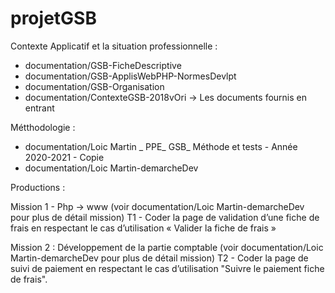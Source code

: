 # projetGSB

Contexte Applicatif et la situation professionnelle :
  - documentation/GSB-FicheDescriptive
  - documentation/GSB-ApplisWebPHP-NormesDevlpt
  - documentation/GSB-Organisation
  - documentation/ContexteGSB-2018vOri -> Les documents fournis en entrant


Métthodologie :
  - documentation/Loic Martin _ PPE_ GSB_ Méthode et tests - Année 2020-2021 - Copie
  - documentation/Loic Martin-demarcheDev

Productions :

  Mission 1 - Php -> www (voir documentation/Loic Martin-demarcheDev pour plus de détail mission)
    T1 - Coder la page de validation d’une fiche de frais en respectant le cas d’utilisation « Valider la fiche de frais »
  
  Mission 2 : Développement de la partie comptable (voir documentation/Loic Martin-demarcheDev pour plus de détail mission)
    T2 - Coder la page de suivi de paiement en respectant le cas d’utilisation "Suivre le paiement fiche de frais".

 

 
